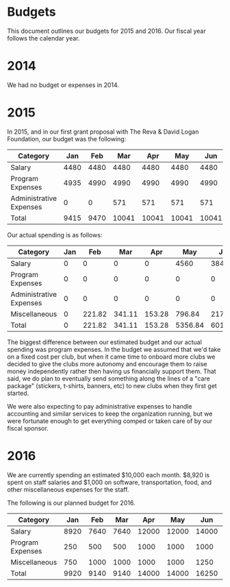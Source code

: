 # Budgets

This document outlines our budgets for 2015 and 2016. Our fiscal year follows
the calendar year.

# 2014

We had no budget or expenses in 2014.

# 2015

In 2015, and in our first grant proposal with The Reva & David Logan Foundation,
our budget was the following:

| Category                |  Jan |  Feb |   Mar |   Apr |   May |   Jun |   Jul |   Aug |   Sep |   Oct |   Nov |   Dec |  Total |
| ----------------------- | ---- | ---- | ----- | ----- | ----- | ----- | ----- | ----- | ----- | ----- | ----- | ----- | ------ |
| Salary                  | 4480 | 4480 |  4480 |  4480 |  4480 |  4480 |  4480 |  6720 |  6720 |  6720 |  6720 | 15808 |  74048 |
| Program Expenses        | 4935 | 4990 |  4990 |  4990 |  4990 |  4990 |  4990 |  7053 | 10940 | 13190 | 14690 | 18817 |  99565 |
| Administrative Expenses |    0 |    0 |   571 |   571 |   571 |   571 |   571 |   571 |   571 |   571 |   571 |   571 |   5710 |
| Total                   | 9415 | 9470 | 10041 | 10041 | 10041 | 10041 | 10041 | 14344 | 18231 | 20481 | 21981 | 35196 | 179323 |

Our actual spending is as follows:

| Category                | Jan |    Feb |    Mar |    Apr |     May |     Jun |     Jul |     Aug |     Sep |     Oct | Nov | Dec |    Total |
| ----------------------- | --- | ------ | ------ | ------ | ------- | ------- | ------- | ------- | ------- | ------- | --- | --- | -------- |
| Salary                  |   0 |      0 |      0 |      0 |    4560 |    3840 |    5920 |    5120 |    7360 |   12824 | N/A | N/A |    39624 |
| Program Expenses        |   0 |      0 |      0 |      0 |       0 |       0 |       0 |       0 |       0 |       0 | N/A | N/A |        0 |
| Administrative Expenses |   0 |      0 |      0 |      0 |       0 |       0 |       0 |       0 |       0 |       0 | N/A | N/A |        0 |
| Miscellaneous           |   0 | 221.82 | 341.11 | 153.28 |  796.84 | 2179.52 |  627.65 |  863.29 |  573.47 |  195.30 | N/A | N/A |  5952.28 |
| Total                   |   0 | 221.82 | 341.11 | 153.28 | 5356.84 | 6019.52 | 6547.65 | 5983.29 | 7933.47 | 13019.3 | N/A | N/A | 45576.28 |

The biggest difference between our estimated budget and our actual spending was
program expenses. In the budget we assumed that we'd take on a fixed cost per
club, but when it came time to onboard more clubs we decided to give the clubs
more autonomy and encourage them to raise money independently rather then having
us financially support them. That said, we do plan to eventually send something
along the lines of a "care package" (stickers, t-shirts, banners, etc) to new
clubs when they first get started.

We were also expecting to pay administrative expenses to handle accounting and
similar services to keep the organization running, but we were fortunate enough
to get everything comped or taken care of by our fiscal sponsor.

# 2016

We are currently spending an estimated $10,000 each month. $8,920 is spent on
staff salaries and $1,000 on software, transportation, food, and other
miscellaneous expenses for the staff.

The following is our planned budget for 2016.

| Category         |  Jan |  Feb |  Mar |   Apr |   May |   Jun |   Jul |   Aug |   Sep |   Oct |   Nov |   Dec |  Total |
| ---------------- | ---- | ---- | ---- | ----- | ----- | ----- | ----- | ----- | ----- | ----- | ----- | ----- | ------ |
| Salary           | 8920 | 7640 | 7640 | 12000 | 12000 | 14000 | 14000 | 14000 | 20000 | 20000 | 20000 | 25000 | 175200 |
| Program Expenses |  250 |  500 |  500 |  1000 |  1000 |  1000 |     0 |   500 |  2500 |  2500 |  3000 |  5000 |  17750 |
| Miscellaneous    |  750 | 1000 | 1000 |  1000 |  1000 |  1250 |  1250 |  1250 |  2000 |  2000 |  2000 |  2500 |  17000 |
| Total            | 9920 | 9140 | 9140 | 14000 | 14000 | 16250 | 15250 | 15750 | 24500 | 24500 | 25000 | 32500 | 209950 |
